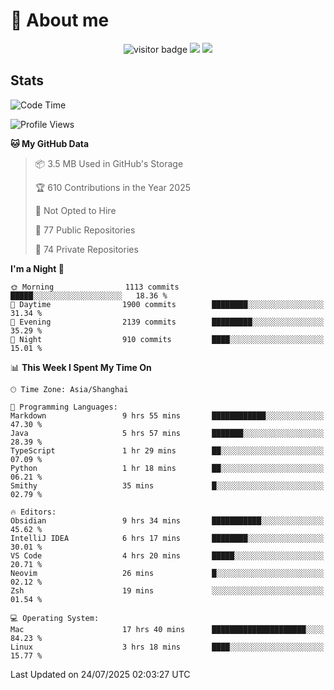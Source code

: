 <!-- ![](https://youpai.roccoshi.top/img/20200804214216.png) -->

# 🧐 About me
 
<p align="center">
<img src="https://visitor-badge.laobi.icu/badge?page_id=Lincest.Lincest&title=hits" alt="visitor badge"/>
<a href="mailto:imroccoshi@gmail.com"><img src="https://img.shields.io/badge/gmail-imroccoshi%40gmail.com-red"></a>
<a href="https://blog.roccoshi.top"><img src="https://img.shields.io/badge/blog-roccoshi-green"></a>
</p>

## Stats

<!--START_SECTION:waka-->
![Code Time](http://img.shields.io/badge/Code%20Time-2%2C587%20hrs%2030%20mins-blue)

![Profile Views](http://img.shields.io/badge/Profile%20Views-1-blue)

**🐱 My GitHub Data** 

> 📦 3.5 MB Used in GitHub's Storage 
 > 
> 🏆 610 Contributions in the Year 2025
 > 
> 🚫 Not Opted to Hire
 > 
> 📜 77 Public Repositories 
 > 
> 🔑 74 Private Repositories 
 > 
**I'm a Night 🦉** 

```text
🌞 Morning                1113 commits        █████░░░░░░░░░░░░░░░░░░░░   18.36 % 
🌆 Daytime                1900 commits        ████████░░░░░░░░░░░░░░░░░   31.34 % 
🌃 Evening                2139 commits        █████████░░░░░░░░░░░░░░░░   35.29 % 
🌙 Night                  910 commits         ████░░░░░░░░░░░░░░░░░░░░░   15.01 % 
```


📊 **This Week I Spent My Time On** 

```text
🕑︎ Time Zone: Asia/Shanghai

💬 Programming Languages: 
Markdown                 9 hrs 55 mins       ████████████░░░░░░░░░░░░░   47.30 % 
Java                     5 hrs 57 mins       ███████░░░░░░░░░░░░░░░░░░   28.39 % 
TypeScript               1 hr 29 mins        ██░░░░░░░░░░░░░░░░░░░░░░░   07.09 % 
Python                   1 hr 18 mins        ██░░░░░░░░░░░░░░░░░░░░░░░   06.21 % 
Smithy                   35 mins             █░░░░░░░░░░░░░░░░░░░░░░░░   02.79 % 

🔥 Editors: 
Obsidian                 9 hrs 34 mins       ███████████░░░░░░░░░░░░░░   45.62 % 
IntelliJ IDEA            6 hrs 17 mins       ████████░░░░░░░░░░░░░░░░░   30.01 % 
VS Code                  4 hrs 20 mins       █████░░░░░░░░░░░░░░░░░░░░   20.71 % 
Neovim                   26 mins             █░░░░░░░░░░░░░░░░░░░░░░░░   02.12 % 
Zsh                      19 mins             ░░░░░░░░░░░░░░░░░░░░░░░░░   01.54 % 

💻 Operating System: 
Mac                      17 hrs 40 mins      █████████████████████░░░░   84.23 % 
Linux                    3 hrs 18 mins       ████░░░░░░░░░░░░░░░░░░░░░   15.77 % 
```


 Last Updated on 24/07/2025 02:03:27 UTC
<!--END_SECTION:waka-->


